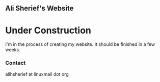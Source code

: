## Ali Sherief's Website

# Under Construction
I'm in the process of creating my website. It should be finished in a few weeks.

### Contact
alihsherief at linuxmail dot org
